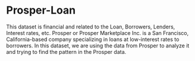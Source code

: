 # Prosper-Loan
This dataset is financial and related to the Loan, Borrowers, Lenders, Interest rates, etc. Prosper or Prosper Marketplace Inc. is a San Francisco, California-based company specializing in loans at low-interest rates to borrowers. In this dataset, we are using the data from Prosper to analyze it and trying to find the pattern in the Prosper data.
